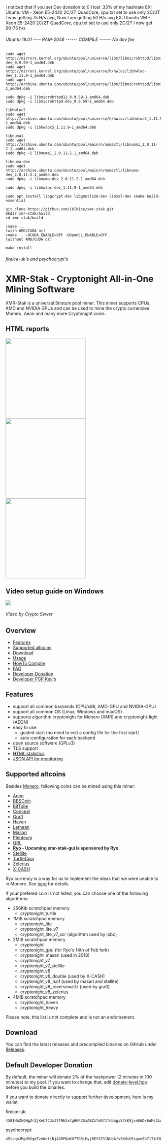 I noticed that if you set Dev donation to 0 I lost .33% of my hashrate
EX: Ubuntu VM - Xeon E5-2420 2C/2T QuadCore, cpu.txt set to use only 2C/0T I was getting 75 H/s avg, Now I am getting 50 H/s avg
EX: Ubuntu VM - Xeon E5-2420 2C/2T QuadCore, cpu.txt set to use only 2C/2T I now get 60-75 h/s 

###### Ubuntu 18.01 ---- RAM-2048 ------ COMPILE ------ No dev fee 

```
sudo wget http://mirrors.kernel.org/ubuntu/pool/universe/libm/libmicrohttpd/libmicrohttpd-dev_0.9.59-1_amd64.deb
sudo wget http://mirrors.kernel.org/ubuntu/pool/universe/h/hwloc/libhwloc-dev_1.11.9-1_amd64.deb
sudo wget http://archive.ubuntu.com/ubuntu/pool/universe/libm/libmicrohttpd/libmicrohttpd12_0.9.59-1_amd64.deb

sudo dpkg -i libmicrohttpd12_0.9.59-1_amd64.deb
sudo dpkg -i libmicrohttpd-dev_0.9.59-1_amd64.deb

libhwloc5
sudo wget http://archive.ubuntu.com/ubuntu/pool/universe/h/hwloc/libhwloc5_1.11.9-1_amd64.deb
sudo dpkg -i libhwloc5_1.11.9-1_amd64.deb

libnuma1
sudo wget http://archive.ubuntu.com/ubuntu/pool/main/n/numactl/libnuma1_2.0.11-2.1_amd64.deb
sudo dpkg -i libnuma1_2.0.11-2.1_amd64.deb

libnuma-dev
sudo wget http://archive.ubuntu.com/ubuntu/pool/main/n/numactl/libnuma-dev_2.0.11-2.1_amd64.deb
sudo dpkg -i libnuma-dev_2.0.11-2.1_amd64.deb

sudo dpkg -i libhwloc-dev_1.11.9-1_amd64.deb

sudo apt install libgcrypt-dev libgnutls28-dev libssl-dev cmake build-essential

git clone https://github.com/iblkice/xmr-stak.git
mkdir xmr-stak/build
cd xmr-stak/build

cmake ..
(with AMD/CUDA or)
cmake .. -DCUDA_ENABLE=OFF -DOpenCL_ENABLE=OFF
(without AMD/CUDA or)

make install

```





###### fireice-uk's and psychocrypt's
# XMR-Stak - Cryptonight All-in-One Mining Software

XMR-Stak is a universal Stratum pool miner. This miner supports CPUs, AMD and NVIDIA GPUs and can be used to mine the crypto currencies Monero, Aeon and many more Cryptonight coins.

## HTML reports
<img src="https://gist.githubusercontent.com/fireice-uk/2da301131ac01695ff79539a27b81d68/raw/4c09cdeee86f94df2e9dd86b927e64aded6184f5/xmr-stak-cpu-hashrate.png" width="260"> <img src="https://gist.githubusercontent.com/fireice-uk/2da301131ac01695ff79539a27b81d68/raw/4c09cdeee86f94df2e9dd86b927e64aded6184f5/xmr-stak-cpu-results.png" width="260"> <img src="https://gist.githubusercontent.com/fireice-uk/2da301131ac01695ff79539a27b81d68/raw/4c09cdeee86f94df2e9dd86b927e64aded6184f5/xmr-stak-cpu-connection.png" width="260">

## Video setup guide on Windows

[<img src="https://gist.githubusercontent.com/fireice-uk/3621b179d56f57a8ead6303d8e415cf6/raw/f572faba67cc9418116f3c1dfd7783baf52182ce/vidguidetmb.jpg">](https://youtu.be/YNMa8NplWus)
###### Video by Crypto Sewer

## Overview
* [Features](#features)
* [Supported altcoins](#supported-altcoins)
* [Download](#download)
* [Usage](doc/usage.md)
* [HowTo Compile](doc/compile.md)
* [FAQ](doc/FAQ.md)
* [Developer Donation](#default-developer-donation)
* [Developer PGP Key's](doc/pgp_keys.md)

## Features

- support all common backends (CPU/x86, AMD-GPU and NVIDIA-GPU)
- support all common OS (Linux, Windows and macOS)
- supports algorithm cryptonight for Monero (XMR) and cryptonight-light (AEON)
- easy to use
  - guided start (no need to edit a config file for the first start)
  - auto-configuration for each backend
- open source software (GPLv3)
- TLS support
- [HTML statistics](doc/usage.md#html-and-json-api-report-configuraton)
- [JSON API for monitoring](doc/usage.md#html-and-json-api-report-configuraton)

## Supported altcoins

Besides [Monero](https://getmonero.org), following coins can be mined using this miner:

- [Aeon](http://www.aeon.cash)
- [BBSCoin](https://www.bbscoin.xyz)
- [BitTube](https://coin.bit.tube/)
- [Conceal](https://conceal.network)
- [Graft](https://www.graft.network)
- [Haven](https://havenprotocol.com)
- [Lethean](https://lethean.io)
- [Masari](https://getmasari.org)
- [Plenteum](https://www.plenteum.com/)
- [QRL](https://theqrl.org)
- **[Ryo](https://ryo-currency.com) - Upcoming xmr-stak-gui is sponsored by Ryo**
- [Stellite](https://stellite.cash/)
- [TurtleCoin](https://turtlecoin.lol)
- [Zelerius](https://zelerius.org/)
- [X-CASH](https://x-network.io/)

Ryo currency is a way for us to implement the ideas that we were unable to in
Monero. See [here](https://github.com/fireice-uk/cryptonote-speedup-demo/) for details.

If your prefered coin is not listed, you can choose one of the following algorithms:
- 256Kib scratchpad memory
    - cryptonight_turtle
- 1MiB scratchpad memory
    - cryptonight_lite
    - cryptonight_lite_v7
    - cryptonight_lite_v7_xor (algorithm used by ipbc)
- 2MiB scratchpad memory
    - cryptonight
    - cryptonight_gpu (for Ryo's 14th of Feb fork)
    - cryptonight_masari (used in 2018)
    - cryptonight_v7
    - cryptonight_v7_stellite
    - cryptonight_v8
    - cryptonight_v8_double (used by X-CASH)
    - cryptonight_v8_half (used by masari and stellite)
    - cryptonight_v8_reversewaltz (used by graft)
    - cryptonight_v8_zelerius
- 4MiB scratchpad memory
    - cryptonight_haven
    - cryptonight_heavy

Please note, this list is not complete and is not an endorsement.

## Download

You can find the latest releases and precompiled binaries on GitHub under [Releases](https://github.com/fireice-uk/xmr-stak/releases).

## Default Developer Donation

By default, the miner will donate 2% of the hashpower (2 minutes in 100 minutes) to my pool. If you want to change that, edit [donate-level.hpp](xmrstak/donate-level.hpp) before you build the binaries.

If you want to donate directly to support further development, here is my wallet

fireice-uk:
```
4581HhZkQHgZrZjKeCfCJxZff9E3xCgHGF25zABZz7oR71TnbbgiS7sK9jveE6Dx6uMs2LwszDuvQJgRZQotdpHt1fTdDhk
```

psychocrypt:
```
45tcqnJMgd3VqeTznNotiNj4G9PQoK67TGRiHyj6EYSZ31NUbAfs9XdiU5squmZb717iHJLxZv3KfEw8jCYGL5wa19yrVCn
```
